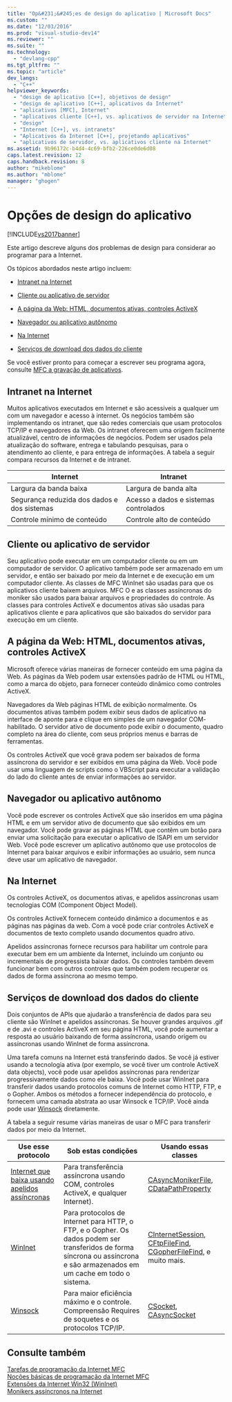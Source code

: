 ```yaml
---
title: "Op&#231;&#245;es de design do aplicativo | Microsoft Docs"
ms.custom: ""
ms.date: "12/03/2016"
ms.prod: "visual-studio-dev14"
ms.reviewer: ""
ms.suite: ""
ms.technology: 
  - "devlang-cpp"
ms.tgt_pltfrm: ""
ms.topic: "article"
dev_langs: 
  - "C++"
helpviewer_keywords: 
  - "design de aplicativo [C++], objetivos de design"
  - "design de aplicativo [C++], aplicativos da Internet"
  - "aplicativos [MFC], Internet"
  - "aplicativos cliente [C++], vs. aplicativos de servidor na Internet"
  - "design"
  - "Internet [C++], vs. intranets"
  - "Aplicativos da Internet [C++], projetando aplicativos"
  - "aplicativos de servidor, vs. aplicativos cliente na Internet"
ms.assetid: 9b96172c-b4d4-4c69-bfb2-226ce0de6d08
caps.latest.revision: 12
caps.handback.revision: 8
author: "mikeblome"
ms.author: "mblome"
manager: "ghogen"
---
```

# Op&#231;&#245;es de design do aplicativo
[!INCLUDE[vs2017banner](../assembler/inline/includes/vs2017banner.md)]

Este artigo descreve alguns dos problemas de design para considerar ao programar para a Internet.  
  
 Os tópicos abordados neste artigo incluem:  
  
-   [Intranet na Internet](#_core_intranet_versus_internet)  
  
-   [Cliente ou aplicativo de servidor](#_core_client_or_server_application)  
  
-   [A página da Web: HTML, documentos ativas, controles ActiveX](#_core_the_web_page.3a_.html.2c_.activex_documents.2c_.activex_controls)  
  
-   [Navegador ou aplicativo autônomo](#_core_browser_or_stand.2d.alone_application)  
  
-   [Na Internet](#_core_com_on_the_internet)  
  
-   [Serviços de download dos dados do cliente](#_core_client_data_download_services)  
  
 Se você estiver pronto para começar a escrever seu programa agora, consulte [MFC a gravação de aplicativos](../mfc/writing-mfc-applications.md).  
  
##  <a name="_core_intranet_versus_internet"></a> Intranet na Internet  
 Muitos aplicativos executados em Internet e são acessíveis a qualquer um com um navegador e acesso à internet.  Os negócios também são implementando os intranet, que são redes comerciais que usam protocolos TCP\/IP e navegadores da Web.  Os intranet oferecem uma origem facilmente atualizável, centro de informações de negócios.  Podem ser usados pela atualização do software, entrega e tabulando pesquisas, para o atendimento ao cliente, e para entrega de informações.  A tabela a seguir compara recursos da Internet e de intranet.  
  
|Internet|Intranet|  
|--------------|--------------|  
|Largura da banda baixa|Largura de banda alta|  
|Segurança reduzida dos dados e dos sistemas|Acesso a dados e sistemas controlados|  
|Controle mínimo de conteúdo|Controle alto de conteúdo|  
  
##  <a name="_core_client_or_server_application"></a> Cliente ou aplicativo de servidor  
 Seu aplicativo pode executar em um computador cliente ou em um computador de servidor.  O aplicativo também pode ser armazenado em um servidor, e então ser baixado por meio da Internet e de execução em um computador cliente.  As classes de MFC WinInet são usadas para que os aplicativos cliente baixem arquivos.  MFC O e as classes assíncronas do moniker são usados para baixar arquivos e propriedades do controle.  As classes para controles ActiveX e documentos ativas são usadas para aplicativos cliente e para aplicativos que são baixados do servidor para execução em um cliente.  
  
##  <a name="_core_the_web_page.3a_.html.2c_.activex_documents.2c_.activex_controls"></a> A página da Web: HTML, documentos ativas, controles ActiveX  
 Microsoft oferece várias maneiras de fornecer conteúdo em uma página da Web.  As páginas da Web podem usar extensões padrão de HTML ou HTML, como a marca do objeto, para fornecer conteúdo dinâmico como controles ActiveX.  
  
 Navegadores da Web páginas HTML de exibição normalmente.  Os documentos ativas também podem exibir seus dados de aplicativo na interface de aponte para e clique em simples de um navegador COM\- habilitado.  O servidor ativo de documento pode exibir o documento, quadro completo na área do cliente, com seus próprios menus e barras de ferramentas.  
  
 Os controles ActiveX que você grava podem ser baixados de forma assíncrona do servidor e ser exibidos em uma página da Web.  Você pode usar uma linguagem de scripts como o VBScript para executar a validação do lado do cliente antes de enviar informações ao servidor.  
  
##  <a name="_core_browser_or_stand.2d.alone_application"></a> Navegador ou aplicativo autônomo  
 Você pode escrever os controles ActiveX que são inseridos em uma página HTML e em um servidor ativo de documento que são exibidos em um navegador.  Você pode gravar as páginas HTML que contêm um botão para enviar uma solicitação para executar o aplicativo de ISAPI em um servidor Web.  Você pode escrever um aplicativo autônomo que use protocolos de Internet para baixar arquivos e exibir informações ao usuário, sem nunca deve usar um aplicativo de navegador.  
  
##  <a name="_core_com_on_the_internet"></a> Na Internet  
 Os controles ActiveX, os documentos ativas, e apelidos assíncronas usam tecnologias COM \(Component Object Model\).  
  
 Os controles ActiveX fornecem conteúdo dinâmico a documentos e as páginas nas páginas da web.  Com a você pode criar controles ActiveX e documentos de texto completo usando documentos quadro ativo.  
  
 Apelidos assíncronas fornece recursos para habilitar um controle para executar bem em um ambiente da Internet, incluindo um conjunto ou incrementais de progressista baixar dados.  Os controles também devem funcionar bem com outros controles que também podem recuperar os dados de forma assíncrona ao mesmo tempo.  
  
##  <a name="_core_client_data_download_services"></a> Serviços de download dos dados do cliente  
 Dois conjuntos de APIs que ajudarão a transferência de dados para seu cliente são WinInet e apelidos assíncronas.  Se houver grandes arquivos .gif e de .avi e controles ActiveX em seu página HTML, você pode aumentar a resposta ao usuário baixando de forma assíncrona, usando origem ou assíncronas usando WinInet de forma assíncrona.  
  
 Uma tarefa comuns na Internet está transferindo dados.  Se você já estiver usando a tecnologia ativa \(por exemplo, se você tiver um controle ActiveX data objects\), você pode usar apelidos assíncronas para renderizar progressivamente dados como ele baixa.  Você pode usar WinInet para transferir dados usando protocolos comuns de Internet como HTTP, FTP, e o Gopher.  Ambos os métodos a fornecer independência do protocolo, e fornecem uma camada abstrata ao usar Winsock e TCP\/IP.  Você ainda pode usar [Winsock](../mfc/windows-sockets-in-mfc.md) diretamente.  
  
 A tabela a seguir resume várias maneiras de usar o MFC para transferir dados por meio da Internet.  
  
|Use esse protocolo|Sob estas condições|Usando essas classes|  
|------------------------|-------------------------|--------------------------|  
|[Internet que baixa usando apelidos assíncronas](../mfc/asynchronous-monikers-on-the-internet.md)|Para transferência assíncrona usando COM, controles ActiveX, e qualquer Internet\).|[CAsyncMonikerFile](../mfc/reference/casyncmonikerfile-class.md), [CDataPathProperty](../mfc/reference/cdatapathproperty-class.md)|  
|[WinInet](../mfc/win32-internet-extensions-wininet.md)|Para protocolos de Internet para HTTP, o FTP, e o Gopher.  Os dados podem ser transferidos de forma síncrona ou assíncrona e são armazenados em um cache em todo o sistema.|[CInternetSession](../Topic/CInternetSession%20Class.md), [CFtpFileFind](../Topic/CFtpFileFind%20Class.md), [CGopherFileFind](../mfc/reference/cgopherfilefind-class.md), e muito mais.|  
|[Winsock](../mfc/windows-sockets-in-mfc.md)|Para maior eficiência máximo e o controle.  Compreensão Requires de soquetes e os protocolos TCP\/IP.|[CSocket](../mfc/reference/csocket-class.md), [CAsyncSocket](../Topic/CAsyncSocket%20Class.md)|  
  
## Consulte também  
 [Tarefas de programação da Internet MFC](../mfc/mfc-internet-programming-tasks.md)   
 [Noções básicas de programação da Internet MFC](../mfc/mfc-internet-programming-basics.md)   
 [Extensões da Internet Win32 \(WinInet\)](../mfc/win32-internet-extensions-wininet.md)   
 [Monikers assíncronos na Internet](../mfc/asynchronous-monikers-on-the-internet.md)